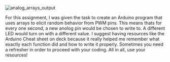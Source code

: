 ![analog_arrays_output](https://user-images.githubusercontent.com/124649732/234731155-fa272fc2-180a-47f1-8fb8-9dbd7caeff77.jpg)

For this assignment, I was given the task to create an Arduino program that uses arrays to elicit random behavior from PWM pins. This means thats for every one second, a new anolog pin would be chosen to write to. A different LED would turn on with a different value.
I suggest having resources like the Arduino Cheat sheet on deck because it really helped me remember what exactly each function did and how to write it properly. Sometimes you need a refresher in order to proceed with your coding. All in all, use your resources!

